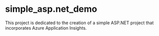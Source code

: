 # simple_asp.net_demo
This project is dedicated to the creation of a simple ASP.NET project that incorporates Azure Application Insights.
